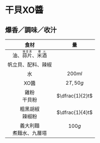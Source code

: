 <style>
.markdown-section h1 {
    background-image: url(./notes/recipes/義大利麵/img/干貝XO醬.jpg);
}

.markdown-section h1::after {
    content: "Toscanini";
}
</style>

# 干貝XO醬

## 爆香／調味／收汁

|                                 食材                                 |         量         |
| :------------------------------------------------------------------: | :----------------: |
| 油、<ruby>蒜片<rt>煸金黃</rt></ruby>、<ruby>米酒<rt>離火</rt></ruby> |                    |
|                          帆立貝、配料、辣椒                          |                    |
|                                  水                                  |      $200ml$       |
|                                 XO醬                                 |     $2T, 50g$      |
|                           雞粉<br />干貝粉                           |  $\dfrac{1}{2}t$   |
|                         粗黑胡椒<br />辣椒粉                         |  $\dfrac{1}{4}t$   |
|                     義大利麵<br />煮麵水、九層塔                     | $100g$<br />&nbsp; |

